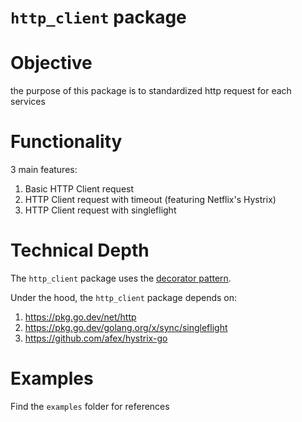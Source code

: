 # `http_client` package

# Objective
the purpose of this package is to standardized 
http request for each services

# Functionality
3 main features:

1. Basic HTTP Client request
2. HTTP Client request with timeout (featuring Netflix's Hystrix)
3. HTTP Client request with singleflight

# Technical Depth

The `http_client` package uses the [decorator pattern](https://refactoring.guru/design-patterns/decorator).

Under the hood, the `http_client` package depends on:

1. https://pkg.go.dev/net/http
2. https://pkg.go.dev/golang.org/x/sync/singleflight
3. https://github.com/afex/hystrix-go

# Examples
Find the `examples` folder for references
